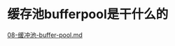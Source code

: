 # 缓存池bufferpool是干什么的

 [08-缓冲池-buffer-pool.md](../../13-persistence/01-MySQL/01-总体结构/08-缓冲池-buffer-pool.md) 

